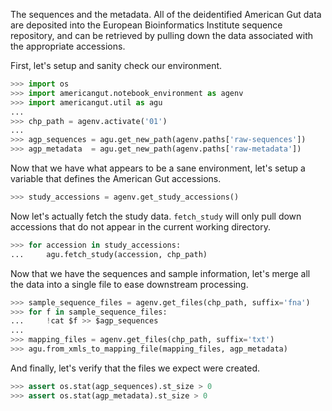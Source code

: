 The sequences and the metadata. All of the deidentified American Gut data are deposited into the European Bioinformatics Institute sequence repository, and can be retrieved by pulling down the data associated with the appropriate accessions.

First, let's setup and sanity check our environment.

```python
>>> import os
>>> import americangut.notebook_environment as agenv
>>> import americangut.util as agu
...
>>> chp_path = agenv.activate('01')
...
>>> agp_sequences = agu.get_new_path(agenv.paths['raw-sequences'])
>>> agp_metadata  = agu.get_new_path(agenv.paths['raw-metadata'])
```

Now that we have what appears to be a sane environment, let's setup a variable that defines the American Gut accessions.

```python
>>> study_accessions = agenv.get_study_accessions()
```

Now let's actually fetch the study data. `fetch_study` will only pull down accessions that do not appear in the current working directory.

```python
>>> for accession in study_accessions:
...     agu.fetch_study(accession, chp_path)
```

Now that we have the sequences and sample information, let's merge all the data into a single file to ease downstream processing.

```python
>>> sample_sequence_files = agenv.get_files(chp_path, suffix='fna')
>>> for f in sample_sequence_files:
...     !cat $f >> $agp_sequences
...
>>> mapping_files = agenv.get_files(chp_path, suffix='txt')
>>> agu.from_xmls_to_mapping_file(mapping_files, agp_metadata)
```

And finally, let's verify that the files we expect were created.

```python
>>> assert os.stat(agp_sequences).st_size > 0
>>> assert os.stat(agp_metadata).st_size > 0
```

